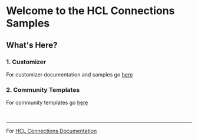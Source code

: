 # Welcome to the HCL Connections Samples

## What's Here?

### 1. Customizer
For customizer documentation and samples go [here][1]

### 2. Community Templates
For community templates go [here][2]  



&nbsp;
&nbsp;
&nbsp;

---
For [HCL Connections Documentation](https://help.hcltechsw.com/connections/v7/index.html)


[1]: https://github.com/HCL-TECH-SOFTWARE/connections-samples/blob/main/customizer/README.md
[2]: https://github.com/HCL-TECH-SOFTWARE/connections-samples/blob/main/community-templates/README.md
